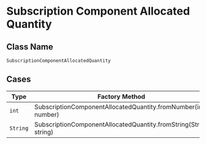 
# Subscription Component Allocated Quantity

## Class Name

`SubscriptionComponentAllocatedQuantity`

## Cases

| Type | Factory Method |
|  --- | --- |
| `int` | SubscriptionComponentAllocatedQuantity.fromNumber(int number) |
| `String` | SubscriptionComponentAllocatedQuantity.fromString(String string) |

